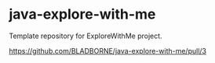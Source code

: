 # java-explore-with-me
Template repository for ExploreWithMe project.

https://github.com/BLADBORNE/java-explore-with-me/pull/3
